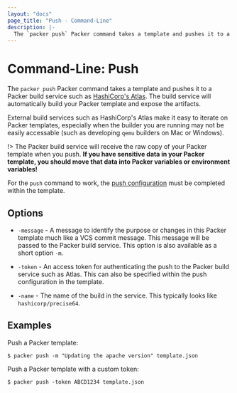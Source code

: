 ```yaml
---
layout: "docs"
page_title: "Push - Command-Line"
description: |-
  The `packer push` Packer command takes a template and pushes it to a build service that will automatically build this Packer template.
---
```


# Command-Line: Push

The `packer push` Packer command takes a template and pushes it to a Packer
build service such as [HashiCorp's Atlas](https://atlas.hashicorp.com). The
build service will automatically build your Packer template and expose the
artifacts.

External build services such as HashiCorp's Atlas make it easy to iterate on
Packer templates, especially when the builder you are running may not be easily
accessable (such as developing `qemu` builders on Mac or Windows).

!> The Packer build service will receive the raw copy of your Packer template
when you push. **If you have sensitive data in your Packer template, you should
move that data into Packer variables or environment variables!**

For the `push` command to work, the [push configuration](/docs/templates/push.html)
must be completed within the template.

## Options

* `-message` - A message to identify the purpose or changes in this Packer
  template much like a VCS commit message. This message will be passed to the
  Packer build service. This option is also available as a short option `-m`.

* `-token` - An access token for authenticating the push to the Packer build
  service such as Atlas. This can also be specified within the push
  configuration in the template.

* `-name` - The name of the build in the service. This typically
  looks like `hashicorp/precise64`.

## Examples

Push a Packer template:

```shell
$ packer push -m "Updating the apache version" template.json
```

Push a Packer template with a custom token:

```shell
$ packer push -token ABCD1234 template.json
```
